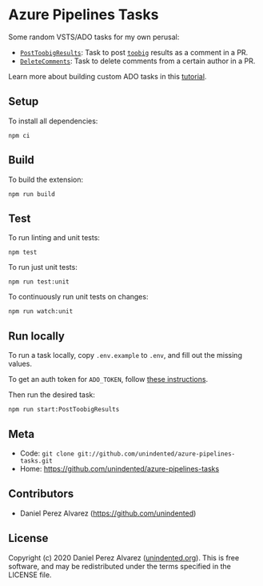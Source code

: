 # Azure Pipelines Tasks

Some random VSTS/ADO tasks for my own perusal:

- [`PostToobigResults`](./src/PostToobigResults): Task to post [`toobig`](https://github.com/unindented/toobig) results as a comment in a PR.
- [`DeleteComments`](./src/DeleteComments): Task to delete comments from a certain author in a PR.

Learn more about building custom ADO tasks in this [tutorial](https://docs.microsoft.com/en-us/azure/devops/extend/develop/add-build-task).

## Setup

To install all dependencies:

```
npm ci
```

## Build

To build the extension:

```
npm run build
```

## Test

To run linting and unit tests:

```
npm test
```

To run just unit tests:

```
npm run test:unit
```

To continuously run unit tests on changes:

```
npm run watch:unit
```

## Run locally

To run a task locally, copy `.env.example` to `.env`, and fill out the missing values.

To get an auth token for `ADO_TOKEN`, follow [these instructions](https://docs.microsoft.com/en-us/azure/devops/organizations/accounts/use-personal-access-tokens-to-authenticate).

Then run the desired task:

```
npm run start:PostToobigResults
```

## Meta

- Code: `git clone git://github.com/unindented/azure-pipelines-tasks.git`
- Home: <https://github.com/unindented/azure-pipelines-tasks>

## Contributors

- Daniel Perez Alvarez (<https://github.com/unindented>)

## License

Copyright (c) 2020 Daniel Perez Alvarez ([unindented.org](https://unindented.org/)). This is free software, and may be redistributed under the terms specified in the LICENSE file.
